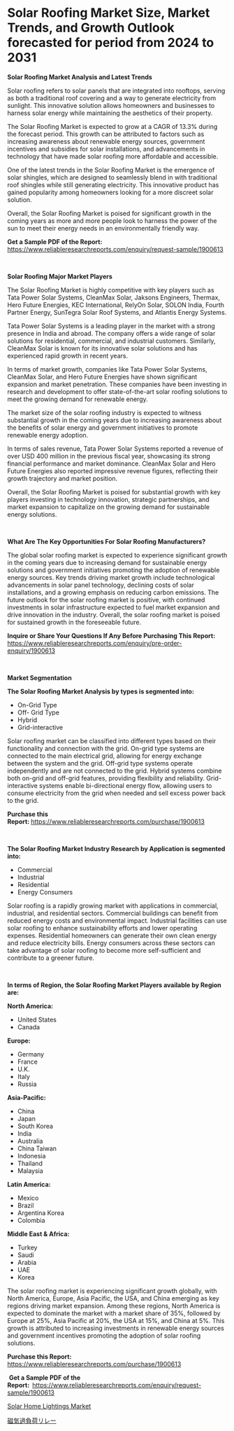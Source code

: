 <p><h1>Solar Roofing Market Size, Market Trends, and Growth Outlook forecasted for period from 2024 to 2031</h1></p><p><strong>Solar Roofing Market Analysis and Latest Trends</strong></p>
<p><p>Solar roofing refers to solar panels that are integrated into rooftops, serving as both a traditional roof covering and a way to generate electricity from sunlight. This innovative solution allows homeowners and businesses to harness solar energy while maintaining the aesthetics of their property.</p><p>The Solar Roofing Market is expected to grow at a CAGR of 13.3% during the forecast period. This growth can be attributed to factors such as increasing awareness about renewable energy sources, government incentives and subsidies for solar installations, and advancements in technology that have made solar roofing more affordable and accessible.</p><p>One of the latest trends in the Solar Roofing Market is the emergence of solar shingles, which are designed to seamlessly blend in with traditional roof shingles while still generating electricity. This innovative product has gained popularity among homeowners looking for a more discreet solar solution.</p><p>Overall, the Solar Roofing Market is poised for significant growth in the coming years as more and more people look to harness the power of the sun to meet their energy needs in an environmentally friendly way.</p></p>
<p><strong>Get a Sample PDF of the Report:&nbsp;</strong> <a href="https://www.reliableresearchreports.com/enquiry/request-sample/1900613">https://www.reliableresearchreports.com/enquiry/request-sample/1900613</a></p>
<p>&nbsp;</p>
<p><strong>Solar Roofing Major Market Players</strong></p>
<p><p>The Solar Roofing Market is highly competitive with key players such as Tata Power Solar Systems, CleanMax Solar, Jaksons Engineers, Thermax, Hero Future Energies, KEC International, RelyOn Solar, SOLON India, Fourth Partner Energy, SunTegra Solar Roof Systems, and Atlantis Energy Systems. </p><p>Tata Power Solar Systems is a leading player in the market with a strong presence in India and abroad. The company offers a wide range of solar solutions for residential, commercial, and industrial customers. Similarly, CleanMax Solar is known for its innovative solar solutions and has experienced rapid growth in recent years.</p><p>In terms of market growth, companies like Tata Power Solar Systems, CleanMax Solar, and Hero Future Energies have shown significant expansion and market penetration. These companies have been investing in research and development to offer state-of-the-art solar roofing solutions to meet the growing demand for renewable energy.</p><p>The market size of the solar roofing industry is expected to witness substantial growth in the coming years due to increasing awareness about the benefits of solar energy and government initiatives to promote renewable energy adoption.</p><p>In terms of sales revenue, Tata Power Solar Systems reported a revenue of over USD 400 million in the previous fiscal year, showcasing its strong financial performance and market dominance. CleanMax Solar and Hero Future Energies also reported impressive revenue figures, reflecting their growth trajectory and market position.</p><p>Overall, the Solar Roofing Market is poised for substantial growth with key players investing in technology innovation, strategic partnerships, and market expansion to capitalize on the growing demand for sustainable energy solutions.</p></p>
<p>&nbsp;</p>
<p><strong>What Are The Key Opportunities For Solar Roofing Manufacturers?</strong></p>
<p><p>The global solar roofing market is expected to experience significant growth in the coming years due to increasing demand for sustainable energy solutions and government initiatives promoting the adoption of renewable energy sources. Key trends driving market growth include technological advancements in solar panel technology, declining costs of solar installations, and a growing emphasis on reducing carbon emissions. The future outlook for the solar roofing market is positive, with continued investments in solar infrastructure expected to fuel market expansion and drive innovation in the industry. Overall, the solar roofing market is poised for sustained growth in the foreseeable future.</p></p>
<p><strong>Inquire or Share Your Questions If Any Before Purchasing This Report:</strong> <a href="https://www.reliableresearchreports.com/enquiry/pre-order-enquiry/1900613">https://www.reliableresearchreports.com/enquiry/pre-order-enquiry/1900613</a></p>
<p>&nbsp;</p>
<p><strong>Market Segmentation</strong></p>
<p><strong>The Solar Roofing Market Analysis by types is segmented into:</strong></p>
<p><ul><li>On-Grid Type</li><li>Off- Grid Type</li><li>Hybrid</li><li>Grid-interactive</li></ul></p>
<p><p>Solar roofing market can be classified into different types based on their functionality and connection with the grid. On-grid type systems are connected to the main electrical grid, allowing for energy exchange between the system and the grid. Off-grid type systems operate independently and are not connected to the grid. Hybrid systems combine both on-grid and off-grid features, providing flexibility and reliability. Grid-interactive systems enable bi-directional energy flow, allowing users to consume electricity from the grid when needed and sell excess power back to the grid.</p></p>
<p><strong>Purchase this Report:&nbsp;</strong><a href="https://www.reliableresearchreports.com/purchase/1900613">https://www.reliableresearchreports.com/purchase/1900613</a></p>
<p>&nbsp;</p>
<p><strong>The Solar Roofing Market Industry Research by Application is segmented into:</strong></p>
<p><ul><li>Commercial</li><li>Industrial</li><li>Residential</li><li>Energy Consumers</li></ul></p>
<p><p>Solar roofing is a rapidly growing market with applications in commercial, industrial, and residential sectors. Commercial buildings can benefit from reduced energy costs and environmental impact. Industrial facilities can use solar roofing to enhance sustainability efforts and lower operating expenses. Residential homeowners can generate their own clean energy and reduce electricity bills. Energy consumers across these sectors can take advantage of solar roofing to become more self-sufficient and contribute to a greener future.</p></p>
<p>&nbsp;</p>
<p><strong>In terms of Region, the Solar Roofing Market Players available by Region are:</strong></p>
<p>
    <p> <strong> North America: </strong>
        <ul>
            <li>United States</li>
            <li>Canada</li>
        </ul>
        </p> 
    <p> <strong> Europe: </strong>
        <ul>
            <li>Germany</li>
            <li>France</li>
            <li>U.K.</li>
            <li>Italy</li>
            <li>Russia</li>
        </ul>
        </p> 
    <p> <strong> Asia-Pacific: </strong>
        <ul>
            <li>China</li>
            <li>Japan</li>
            <li>South Korea</li>
            <li>India</li>
            <li>Australia</li>
            <li>China Taiwan</li>
            <li>Indonesia</li>
            <li>Thailand</li>
            <li>Malaysia</li>
        </ul>
        </p> 
    <p> <strong> Latin America: </strong>
        <ul>
            <li>Mexico</li>
            <li>Brazil</li>
            <li>Argentina Korea</li>
            <li>Colombia</li>
        </ul>
        </p> 
    <p> <strong> Middle East & Africa: </strong>
        <ul>
            <li>Turkey</li>
            <li>Saudi</li>
            <li>Arabia</li>
            <li>UAE</li>
            <li>Korea</li>
        </ul>
    </p>
    </p>
<p><p>The solar roofing market is experiencing significant growth globally, with North America, Europe, Asia Pacific, the USA, and China emerging as key regions driving market expansion. Among these regions, North America is expected to dominate the market with a market share of 35%, followed by Europe at 25%, Asia Pacific at 20%, the USA at 15%, and China at 5%. This growth is attributed to increasing investments in renewable energy sources and government incentives promoting the adoption of solar roofing solutions.</p></p>
<p><strong>Purchase this Report: </strong><a href="https://www.reliableresearchreports.com/purchase/1900613">https://www.reliableresearchreports.com/purchase/1900613</a></p>
<p>&nbsp;<strong>Get a Sample PDF of the Report:&nbsp;&nbsp;</strong><a href="https://www.reliableresearchreports.com/enquiry/request-sample/1900613">https://www.reliableresearchreports.com/enquiry/request-sample/1900613</a></p>
<p><strong></strong></p>
<p><p><a href="https://github.com/BryceTownsendr/Market-Research-Report-List-4/blob/main/solar-home-lightings-market.md">Solar Home Lightings Market</a></p><p><a href="https://github.com/ksxzwxabcuynh011/Market-Research-Report-List-1/blob/main/364276216454.md">磁気過負荷リレー</a></p></p>